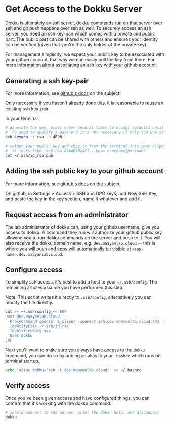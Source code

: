 # Get Access to the Dokku Server

Dokku is ultimately an ssh server, dokku commands run on that server over ssh and git push happens over ssh as well. To securely access an ssh server, you need an ssh key-pair which comes with a private and public part. The public part can be shared with others and ensures your identity can be verified (given that you're the only holder of the private key).

For management simplicity, we expect your public key to be associated with your github account, that way we can easily pull the key from there. For more information about associating an ssh key with your github account.

## Generating a ssh key-pair

For more information, see [github's docs](https://docs.github.com/en/authentication/connecting-to-github-with-ssh/generating-a-new-ssh-key-and-adding-it-to-the-ssh-agent) on the subject.

Only necessary if you haven't already done this, it is reasonable to reuse an existing ssh key-pair.

In your terminal:
```bash
# generate the key, press enter several times to accept defaults until the terminal returns
#  no need to specify a password it's not necessary if only you use your system and can be annoying
ssh-keygen -t rsa -b 4096

# output your public key and copy it from the terminal into your clipboard
#  it looks like `ssh-rsa AAAAB3NzaC1...UQ== username@hostname`
cat ~/.ssh/id_rsa.pub
```

## Adding the ssh public key to your github account

For more information, see [github's docs](https://docs.github.com/en/authentication/connecting-to-github-with-ssh/adding-a-new-ssh-key-to-your-github-account) on the subject.

On github, in Settings > Access > SSH and GPG keys, add New SSH Key, and paste the key in the key section, name it whatever and add it.

## Request access from an administrator

The lab administrator of dokku can, using your github username, give you access to dokku. A command they run will authorize your github public key allowing you to run dokku commands on the server and push to it. You will also receive the dokku domain name, e.g. `dev.maayanlab.cloud` -- this is where you will push and apps will automatically be visible at `<app-name>.dev.maayanlab.cloud`.

## Configure access

To simplify ssh access, it's best to add a host to your `~/.ssh/config`. The remaining articles assume you have performed this step.

Note: This script writes it directly to `.ssh/config`, alternatively you can modify the file directly.

```bash
cat >> ~/.ssh/config << EOF
Host dev.maayanlab.cloud
  ProxyCommand openssl s_client -connect ssh.dev.maayanlab.cloud:443 -quiet
  IdentityFile ~/.ssh/id_rsa
  IdentitiesOnly yes
  User dokku
EOF
```

Next you'll want to make sure you always have access to the `dokku` command, you can do so by adding an alias to your `.bashrc` which runs on terminal startup.

```bash
echo 'alias dokku="ssh -t dev.maayanlab.cloud"' >> ~/.bashrc
```

## Verify access

Once you've been given access and have configured things, you can confirm that it's working with the dokku command:

```bash
# should connect to the server, print the dokku help, and disconnect
dokku
```
